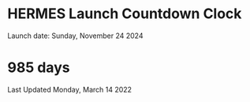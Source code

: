 # HERMES Launch Countdown Clock

Launch date: Sunday, November 24 2024
# 985 days

Last Updated Monday, March 14 2022